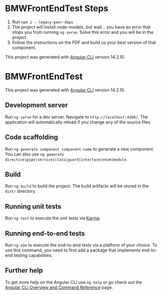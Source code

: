 # BMWFrontEndTest Steps

1. Run `npm i --legacy-peer-deps` 
2. The project will install node-models, but wait... you have an error that stops you from running `ng serve`. Solve this error and you will be in the project. 
3. Follow the instructions on the PDF and build us your best version of that component.


This project was generated with [Angular CLI](https://github.com/angular/angular-cli) version 14.2.10.

# BMWFrontEndTest

This project was generated with [Angular CLI](https://github.com/angular/angular-cli) version 14.2.10.

## Development server

Run `ng serve` for a dev server. Navigate to `http://localhost:4200/`. The application will automatically reload if you change any of the source files.

## Code scaffolding

Run `ng generate component component-name` to generate a new component. You can also use `ng generate directive|pipe|service|class|guard|interface|enum|module`.

## Build

Run `ng build` to build the project. The build artifacts will be stored in the `dist/` directory.

## Running unit tests

Run `ng test` to execute the unit tests via [Karma](https://karma-runner.github.io).

## Running end-to-end tests

Run `ng e2e` to execute the end-to-end tests via a platform of your choice. To use this command, you need to first add a package that implements end-to-end testing capabilities.

## Further help

To get more help on the Angular CLI use `ng help` or go check out the [Angular CLI Overview and Command Reference](https://angular.io/cli) page.
